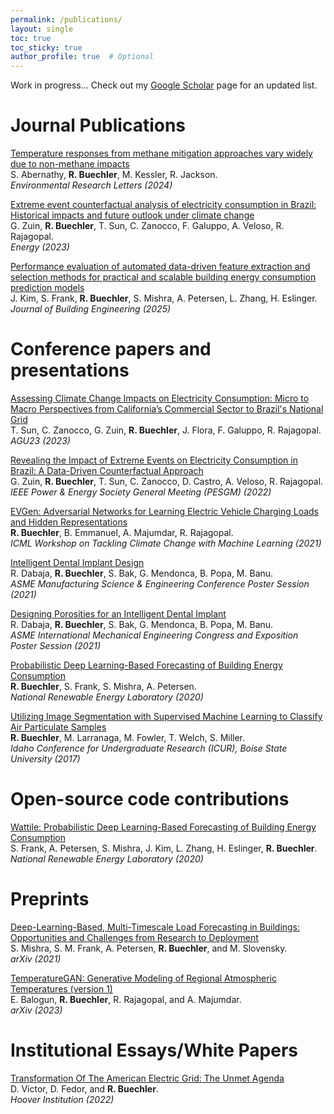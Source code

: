```yaml
---
permalink: /publications/
layout: single
toc: true
toc_sticky: true
author_profile: true  # Optional
---
```

Work in progress...
Check out my [Google Scholar](https://scholar.google.com/citations?hl=en&user=k_8EYPUAAAAJ&view_op=list_works&sortby=pubdate) page for an updated list.

# Journal Publications

[Temperature responses from methane mitigation approaches vary widely due to non-methane impacts](https://iopscience.iop.org/article/10.1088/1748-9326/ad60e0/meta)  
S. Abernathy, **R. Buechler**, M. Kessler, R. Jackson.  
*Environmental Research Letters (2024)*

[Extreme event counterfactual analysis of electricity consumption in Brazil: Historical impacts and future outlook under climate change](https://www.sciencedirect.com/science/article/abs/pii/S0360544223014950)  
G. Zuin, **R. Buechler**, T. Sun, C. Zanocco, F. Galuppo, A. Veloso, R. Rajagopal.  
*Energy (2023)* 

[Performance evaluation of automated data-driven feature extraction and selection methods for practical and scalable building energy consumption prediction models](https://www.sciencedirect.com/science/article/abs/pii/S2352710225002815)  
J. Kim, S. Frank, **R. Buechler**, S. Mishra, A. Petersen, L. Zhang, H. Eslinger.  
*Journal of Building Engineering (2025)*

# Conference papers and presentations
  
[Assessing Climate Change Impacts on Electricity Consumption: Micro to Macro Perspectives from California’s Commercial Sector to Brazil's National Grid](https://ui.adsabs.harvard.edu/abs/2023AGUFMGC23J1183S/abstract)  
T. Sun, C. Zanocco, G. Zuin, **R. Buechler**, J. Flora, F. Galuppo, R. Rajagopal.  
*AGU23 (2023)*

[Revealing the Impact of Extreme Events on Electricity Consumption in Brazil: A Data-Driven Counterfactual Approach](https://ieeexplore.ieee.org/abstract/document/9916678)  
G. Zuin, **R. Buechler**, T. Sun, C. Zanocco, D. Castro, A. Veloso, R. Rajagopal.  
*IEEE Power & Energy Society General Meeting (PESGM) (2022)*

[EVGen: Adversarial Networks for Learning Electric Vehicle Charging Loads and Hidden Representations](https://www.climatechange.ai/papers/icml2021/55)  
**R. Buechler**, B. Emmanuel, A. Majumdar, R. Rajagopal.  
*ICML Workshop on Tackling Climate Change with Machine Learning (2021)*

[Intelligent Dental Implant Design](google.com)  
R. Dabaja, **R. Buechler**, S. Bak, G. Mendonca, B. Popa, M. Banu.  
*ASME Manufacturing Science & Engineering Conference Poster Session (2021)*

[Designing Porosities for an Intelligent Dental Implant](google.com)  
R. Dabaja, **R. Buechler**, S. Bak, G. Mendonca, B. Popa, M. Banu.  
*ASME International Mechanical Engineering Congress and Exposition Poster Session (2021)*

[Probabilistic Deep Learning-Based Forecasting of Building Energy Consumption](google.com)  
**R. Buechler**, S. Frank, S. Mishra, A. Petersen.  
*National Renewable Energy Laboratory (2020)*

[Utilizing Image Segmentation with Supervised Machine Learning to Classify Air Particulate Samples](https://scholarworks.boisestate.edu/icur/2017/Poster_Session/208/)  
**R. Buechler**, M. Larranaga, M. Fowler, T. Welch, S. Miller.  
*Idaho Conference for Undergraduate Research (ICUR), Boise State University (2017)*

# Open-source code contributions

[Wattile: Probabilistic Deep Learning-Based Forecasting of Building Energy Consumption](https://www.osti.gov/biblio/1968566)  
S. Frank, A. Petersen, S. Mishra, J. Kim, L. Zhang, H. Eslinger, **R. Buechler**.  
*National Renewable Energy Laboratory (2020)*

# Preprints
  
[Deep-Learning-Based, Multi-Timescale Load Forecasting in Buildings: Opportunities and Challenges from Research to Deployment](https://arxiv.org/abs/2008.05458)  
S. Mishra, S. M. Frank, A. Petersen, **R. Buechler**, and M. Slovensky.  
*arXiv (2021)*

[TemperatureGAN: Generative Modeling of Regional Atmospheric Temperatures (version 1)](https://arxiv.org/abs/2306.17248v1)  
E. Balogun, **R. Buechler**, R. Rajagopal, and A. Majumdar.  
*arXiv (2023)*

# Institutional Essays/White Papers

[Transformation Of The American Electric Grid: The Unmet Agenda](https://www.hoover.org/research/transformation-american-electric-grid-unmet-agenda)  
D. Victor, D. Fedor, and **R. Buechler**.  
*Hoover Institution (2022)*

